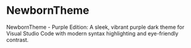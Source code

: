 # NewbornTheme
NewbornTheme - Purple Edition: A sleek, vibrant purple dark theme for Visual Studio Code with modern syntax highlighting and eye-friendly contrast.
